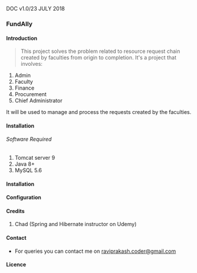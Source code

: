 DOC v1.0/23 JULY 2018

### FundAlly

#### Introduction
> This project solves the problem related to resource request chain created by faculties from origin to completion.
It's a project that involves:

1. Admin
2. Faculty
3. Finance
4. Procurement
5. Chief Administrator

It will be used to manage and process the requests created by the faculties.

#### Installation

###### Software Required

1. Tomcat server 9
2. Java 8+
3. MySQL 5.6

#### Installation

#### Configuration

#### Credits
  1. Chad (Spring and Hibernate instructor on Udemy)

#### Contact
  * For queries you can contact me on raviprakash.coder@gmail.com

#### Licence
